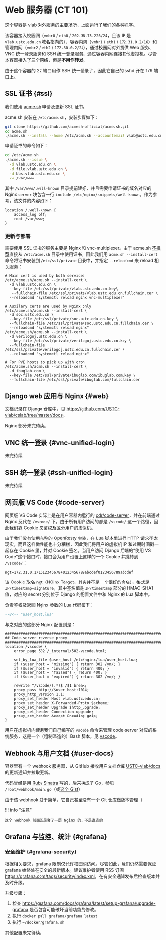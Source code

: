 # Web 服务器 (CT 101)

这个容器是 vlab 对外服务的主要场所，上面运行了我们的各种程序。

该容器接入校园网（`vmbr0` / `eth0` / `202.38.75.226/24`，且该 IP 是 `vlab.ustc.edu.cn` 域名指向的）、容器内网（`vmbr1` / `eth1` / `172.31.0.2/16`）和管理内网（`vmbr2` / `eth2` / `172.30.0.2/24`），通过校园网对外提供 Web 服务、VNC 统一登录服务和 SSH 统一登录服务，通过容器内网连接其他虚拟机。尽管本容器接入了三个网络，但是**不用作转发**。

由于这个容器的 22 端口用作 SSH 统一登录了，因此它自己的 sshd 开在 179 端口上。

## SSL 证书 {#ssl}

我们使用 [acme.sh](https://github.com/acmesh-official/acme.sh) 申请及更新 SSL 证书。

acme.sh 安装在 `/etc/acme.sh`，安装步骤如下：

```sh
git clone https://github.com/acmesh-official/acme.sh.git
cd acme.sh
./acme.sh --install --home /etc/acme.sh --accountemail vlab@ustc.edu.cn
```

申请证书的命令如下：

```sh
cd /etc/acme.sh
./acme.sh --issue \
  -d vlab.ustc.edu.cn \
  -d file.vlab.ustc.edu.cn \
  -d bbs.vlab.ustc.edu.cn \
  -w /var/www
```

其中 `/var/www/.well-known` 目录提前建好，并且需要申请证书的域名对应的 Nginx `server` 块包含一行 `include /etc/nginx/snippets/well-known`。作为参考，该文件的内容如下：

```nginx title="/etc/nginx/snippets/well-known"
location /.well-known {
    access_log off;
    root /var/www;
}
```

### 更新与部署

需要使用 SSL 证书的服务主要是 Nginx 和 vnc-multiplexer。由于 acme.sh [不推荐][2035]直接从 `/etc/acme.sh` 目录中使用证书，因此我们用 `acme.sh --install-cert` 命令将证书安装到 `/etc/ssl/private` 目录中，并指定 `--reloadcmd` 来 reload 相关服务：

  [2035]: https://github.com/acmesh-official/acme.sh/issues/2035

```shell
# Main cert is used by both services
/etc/acme.sh/acme.sh --install-cert \
  -d vlab.ustc.edu.cn \
  --key-file /etc/ssl/private/vlab.ustc.edu.cn.key\
   --fullchain-file /etc/ssl/private/vlab.ustc.edu.cn.fullchain.cer \
  --reloadcmd "systemctl reload nginx vnc-multiplexer"

# Auxilary certs are used by Nginx only
/etc/acme.sh/acme.sh --install-cert \
  -d soc.ustc.edu.cn \
  --key-file /etc/ssl/private/soc.ustc.edu.cn.key \
  --fullchain-file /etc/ssl/private/soc.ustc.edu.cn.fullchain.cer \
  --reloadcmd "systemctl reload nginx"
/etc/acme.sh/acme.sh --install-cert \
  -d verilogoj.ustc.edu.cn \
  --key-file /etc/ssl/private/verilogoj.ustc.edu.cn.key \
  --fullchain-file /etc/ssl/private/verilogoj.ustc.edu.cn.fullchain.cer \
  --reloadcmd "systemctl reload nginx"

# For PVE hosts to pick up with cron
/etc/acme.sh/acme.sh --install-cert \
  -d ibuglab.com \
  --key-file /etc/ssl/private/ibuglab.com/ibuglab.com.key \
  --fullchain-file /etc/ssl/private/ibuglab.com/fullchain.cer
```

## Django web 应用与 Nginx {#web}

文档记录在 Django 仓库中，见 <https://github.com/USTC-vlab/cslab/tree/master/docs>。

Nginx 部分未完待续。

## VNC 统一登录 {#vnc-unified-login}

未完待续

## SSH 统一登录 {#ssh-unified-login}

未完待续

## 网页版 VS Code {#code-server}

网页版 VS Code 实际上是在用户容器内运行的 [cdr/code-server](https://github.com/cdr/code-server)，并在前端通过 Nginx 反代在 `/vscode/` 下。由于所有用户访问的都是 `/vscode/` 这一个路径，因此我们靠 Cookie 来鉴权及区分用户的虚拟机。

由于我们没有使用完整的 OpenResty 套装，在 Lua 脚本里进行 HTTP 请求不太现实，而且这样做性能也十分糟糕，因此我们将用户的虚拟机 IP 和过期时间戳一起存在 Cookie 里，并对 Cookie 签名。当用户访问 Django 后端的“使用 VS Code”这个接口时，接口会为用户设置上这样的一个 Cookie 并跳转到 `/vscode/`：

```text
ngt=172.31.0.1/1612345678+0123456789abcdef0123456789abcdef
```

该 Cookie 取名 ngt（NGinx Target，其实并不是一个很好的命名），格式是 `IP/timestamp+signature`，其中签名值是 `IP/timestamp` 部分的 HMAC-SHA1 值，对应的 secret 分别位于 Django 的配置文件中和 Nginx 的 Lua 脚本中。

负责鉴权及返回 Nginx 参数的 Lua 代码如下：

```lua
--8<-- "user_host.lua"
```

与之对应的这部分 Nginx 配置则是：

```nginx
###########################################################################
## Code-server reverse proxy
###########################################################################
location /vscode/ {
    error_page 502 /_internal/502-vscode.html;

    set_by_lua_file $user_host /etc/nginx/lua/user_host.lua;
    if ($user_host = "missing") { return 302 /vm/; }
    if ($user_host = "invalid") { return 400; }
    if ($user_host = "failed") { return 400; }
    if ($user_host = "expired") { return 302 /vm/; }

    rewrite ^/vscode/(.*)$ /$1 break;
    proxy_pass http://$user_host:1024;
    proxy_http_version 1.1;
    proxy_set_header Host vlab.ustc.edu.cn;
    proxy_set_header X-Forwarded-Proto $scheme;
    proxy_set_header Upgrade $http_upgrade;
    proxy_set_header Connection upgrade;
    proxy_set_header Accept-Encoding gzip;
}
```

用户在虚拟机内使用我们自己编写的 `vscode` 命令来管理 code-server 对应的系统服务，这是一个（粗制滥造的）Bash 脚本，见 [vscode](../assets/vscode)。

## Webhook 与用户文档 {#user-docs}

容器里有一个 webhook 服务器，从 GitHub 接收用户文档仓库 [USTC-vlab/docs][user-docs] 的更新通知并拉取更新。

代码曾经是用 [Ruby Sinatra][sinatra] 写的，后来换成了 Go，参见 `/root/webhook/main.go`（或[这个 Gist](https://gist.github.com/iBug/34caff517617bfd0de2205d2466a3b78)）

由于该 webhook 过于简单，它自己甚至没有一个 Git 仓库做版本管理（

!!! info "注意"

    这个 webhook 前面还是套了一层 Nginx 的，不是直连的

## Grafana 与监控、统计 {#grafana}

### 安全维护 {#grafana-security}

根据相关要求，grafana 限制仅允许校园网访问。尽管如此，我们仍然需要保证 grafana 始终处在安全的最新版本。建议维护者使用 RSS 订阅 <https://grafana.com/tags/security/index.xml>，在有安全通知发布后检查版本并及时升级。

升级步骤：

1. 检查 <https://grafana.com/docs/grafana/latest/setup-grafana/upgrade-grafana> 是否包含可能破坏当前功能的修改。
2. 执行 `docker pull grafana/grafana:latest`
3. 执行 `~/docker/grafana.sh`

其他配置未完待续。

  [sinatra]: https://sinatrarb.com/
  [user-docs]: https://github.com/USTC-vlab/docs
